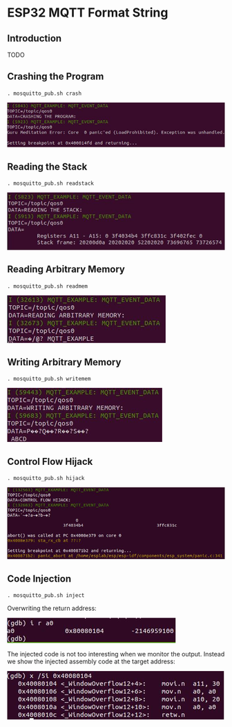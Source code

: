 # ESP32 MQTT Format String

## Introduction

TODO

## Crashing the Program

```
. mosquitto_pub.sh crash
```

![Crashing the program](images/mqtt_crash.JPG)

## Reading the Stack

```
. mosquitto_pub.sh readstack
```

![Reading the stack](images/mqtt_reading_stack.JPG)

## Reading Arbitrary Memory

```
. mosquitto_pub.sh readmem
```

![Reading arbitrary memory](images/mqtt_reading_arbitrary_memory.JPG)

## Writing Arbitrary Memory

```
. mosquitto_pub.sh writemem
```

![Writing arbitrary memory](images/mqtt_writing_arbitrary_memory.JPG)

## Control Flow Hijack

```
. mosquitto_pub.sh hijack
```

![Control flow hijack](images/mqtt_control_flow_hijack.JPG)

## Code Injection

```
. mosquitto_pub.sh inject
```

Overwriting the return address:

![Overwriting the return address](images/mqtt_code_injection_return_address.JPG)

The injected code is not too interesting when we monitor the output. Instead we show the injected assembly code at the target address:

![Code injection](images/mqtt_code_injection.JPG)
